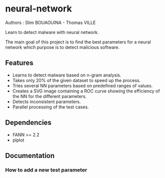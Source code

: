 # neural-network
Authors : Slim BOUAOUINA - Thomas VILLE

Learn to detect malware with neural network.

The main goal of this project is to find the best parameters for a neural network which purpose is to detect malicious software.

## Features
 * Learns to detect malware based on n-gram analysis.
 * Takes only 20% of the given dataset to speed up the process.
 * Tries several NN parameters based on predefined ranges of values.
 * Creates a SVG image containing a ROC curve showing the efficiency of the NN for the different parameters.
 * Detects inconsistent parameters.
 * Parallel processing of the test cases.

## Dependencies
 * FANN >= 2.2
 * plplot

## Documentation
### How to add a new test parameter
